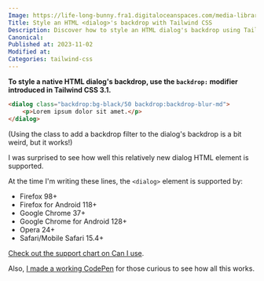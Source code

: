 ```yaml
---
Image: https://life-long-bunny.fra1.digitaloceanspaces.com/media-library/production/214/qrkEYddhnRpmuUVrqz10PO89Zc6pnA-metaYmFja2Ryb3AtdGFpbHdpbmQtY3NzLmpwZw%3D%3D-.jpg
Title: Style an HTML <dialog>'s backdrop with Tailwind CSS
Description: Discover how to style an HTML dialog's backdrop using Tailwind CSS.
Canonical: 
Published at: 2023-11-02
Modified at: 
Categories: tailwind-css
---
```


**To style a native HTML dialog's backdrop, use the `backdrop:` modifier introduced in Tailwind CSS 3.1.**

```html
<dialog class="backdrop:bg-black/50 backdrop:backdrop-blur-md">
	<p>Lorem ipsum dolor sit amet.</p>
</dialog>
```

(Using the class to add a backdrop filter to the dialog's backdrop is a bit weird, but it works!)

I was surprised to see how well this relatively new dialog HTML element is supported.

At the time I'm writing these lines, the `<dialog>` element is supported by:
- Firefox 98+
- Firefox for Android 118+
- Google Chrome 37+
- Google Chrome for Android 128+
- Opera 24+
- Safari/Mobile Safari 15.4+

[Check out the support chart on Can I use](https://caniuse.com/dialog).

Also, [I made a working CodePen](https://codepen.io/benjamincrozat/pen/poGERgV) for those curious to see how all this works.